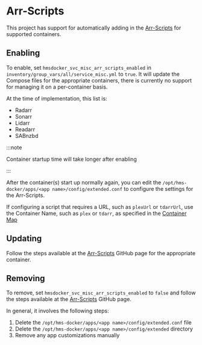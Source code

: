 # Arr-Scripts

This project has support for automatically adding in the [Arr-Scripts](https://github.com/RandomNinjaAtk/arr-scripts) for supported containers.

## Enabling

To enable, set `hmsdocker_svc_misc_arr_scripts_enabled` in `inventory/group_vars/all/service_misc.yml` to `true`. It will update the Compose files for the appropriate containers, there is currently no support for managing it on a per-container basis.

At the time of implementation, this list is:

- Radarr
- Sonarr
- Lidarr
- Readarr
- SABnzbd

:::note

Container startup time will take longer after enabling

:::

After the container(s) start up normally again, you can edit the `/opt/hms-docker/apps/<app name>/config/extended.conf` to configure the settings for the Arr-Scripts.

If configuring a script that requires a URL, such as `plexUrl` or `tdarrUrl`, use the Container Name, such as `plex` or `tdarr`, as specified in the [Container Map](../container-map.md)

## Updating

Follow the steps available at the [Arr-Scripts](https://github.com/RandomNinjaAtk/arr-scripts) GitHub page for the appropriate container.

## Removing

To remove, set `hmsdocker_svc_misc_arr_scripts_enabled` to `false` and follow the steps available at the [Arr-Scripts](https://github.com/RandomNinjaAtk/arr-scripts) GitHub page.

In general, it involves the following steps:

1. Delete the `/opt/hms-docker/apps/<app name>/config/extended.conf` file
2. Delete the `/opt/hms-docker/apps/<app name>/config/extended` directory
3. Remove any app customizations manually
